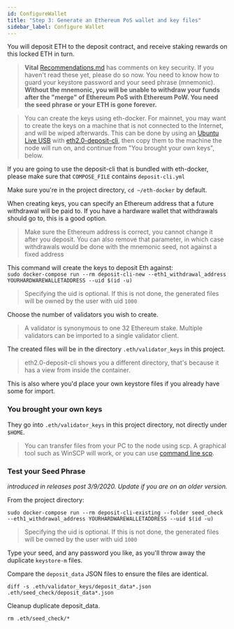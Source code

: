 ```yaml
---
id: ConfigureWallet
title: "Step 3: Generate an Ethereum PoS wallet and key files"
sidebar_label: Configure Wallet
---
```


You will deposit ETH to the deposit contract, and receive staking rewards on this locked ETH in turn.<br />
> **Vital** [Recommendations.md](../Support/Recommendations.md) has comments on key security. If you haven't
read these yet, please do so now. You need to know how to guard your keystore password
and your seed phrase (mnemonic). **Without the mnemonic, you will be unable to withdraw your funds
after the "merge" of Ethereum PoS with Ethereum PoW. You need the seed phrase or your ETH is gone forever.**

> You can create the keys using eth-docker. For mainnet, you may want to create
> the keys on a machine that is not connected to the Internet, and will be wiped
> afterwards. This can be done by using an [Ubuntu Live USB](https://agstakingco.gitbook.io/eth-2-0-key-generation-ubuntu-live-usb/)
> with [eth2.0-deposit-cli](https://github.com/ethereum/eth2.0-deposit-cli), then
> copy them to the machine the node will run on, and continue from
> "You brought your own keys", below.

If you are going to use the deposit-cli that is bundled with eth-docker, please
make sure that `COMPOSE_FILE` contains `deposit-cli.yml`

Make sure you're in the project directory, `cd ~/eth-docker` by default.

When creating keys, you can specify an Ethereum address that a future
withdrawal will be paid to. If you have a hardware wallet that withdrawals
should go to, this is a good option.
> Make sure the Ethereum address is correct, you cannot change it
> after you deposit. You can also remove that parameter, in which
> case withdrawals would be done with the mnemonic seed, not against
> a fixed address

This command will create the keys to deposit Eth against:<br />
`sudo docker-compose run --rm deposit-cli-new --eth1_withdrawal_address YOURHARDWAREWALLETADDRESS --uid $(id -u)`
> Specifying the uid is optional. If this is not done,
> the generated files will be owned by the user with uid `1000`

Choose the number of validators you wish to create.
> A validator is synonymous to one 32 Ethereum stake. Multiple validators
> can be imported to a single validator client.

The created files will be in the directory `.eth/validator_keys` in this project.
> eth2.0-deposit-cli shows you a different directory, that's because it has a view
> from inside the container.
 
This is also where you'd place your own keystore files if you already have some for import.

### You brought your own keys

They go into `.eth/validator_keys` in this project directory, not directly under `$HOME`.

> You can transfer files from your PC to the node using scp. A graphical
> tool such as WinSCP will work, or you can use [command line scp](https://linuxize.com/post/how-to-use-scp-command-to-securely-transfer-files/).

### Test your Seed Phrase
*introduced in releases post 3/9/2020. Update if you are on an older version.*

From the project directory:

```
sudo docker-compose run --rm deposit-cli-existing --folder seed_check --eth1_withdrawal_address YOURHARDWAREWALLETADDRESS --uid $(id -u)
```
> Specifying the uid is optional. If this is not done,
> the generated files will be owned by the user with uid `1000`

Type your seed, and any password you like, as you'll throw away the duplicate `keystore-m` files.

Compare the `deposit_data` JSON files to ensure the files are identical.
```
diff -s .eth/validator_keys/deposit_data*.json .eth/seed_check/deposit_data*.json
```

Cleanup duplicate deposit_data.
```
rm .eth/seed_check/*
```
